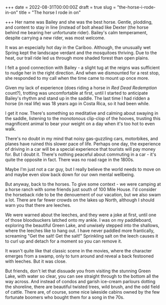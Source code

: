 +++
date = 2022-08-31T00:00:00Z
draft = true
slug = "the-horse-i-rode-in-on"
title = "The horse I rode in on"

+++
Her name was Bailey and she was the best horse. Gentle, plodding, and content to stay in line (instead of bolt ahead like Dexter (the horse behind me bearing her unfortunate rider). Bailey's calm temperament, despite carrying a new rider, was most welcome.

It was an especially hot day in the Cariboo. Although, the unusually wet Spring kept the landscape verdant and the mosquitoes thriving. Due to the heat, our trail ride led us through more shaded forest than open plains.

I felt a good connection with Bailey - a slight tug at the reigns was sufficient to nudge her in the right direction. And when we dismounted for a rest stop, she responded to my call when the time came to mount up once more.

Given my lack of experience (does riding a horse in _Red Dead Redemption_ count?), trotting was uncomfortable at first, until I started to anticipate Bailey's rhythm and stand up in the saddle. The last time I had ridden a horse (in real life) was 18 years ago in Costa Rica, so it had been while.

I get it now. There's something so meditative and calming about swaying in the saddle, listening to the monotonous clip-clop of the hooves, trusting this magnificent animal to bear your weight on a day when it's too hot to even walk.

<!--more-->

There's no doubt in my mind that noisy gas-guzzling cars, motorbikes, and planes have ruined this slower pace of life. Perhaps one day, the experience of driving in a car will be a special experience that tourists will pay money for. But I doubt it. There's nothing peaceful about commuting in a car - it's quite the opposite in fact. There was no road rage in the 1800s.

Maybe I'm just not a car guy, but I really believe the world needs to move on and maybe even slow back down for our own mental wellbeing.

But anyway, back to the horses. To give some context - we were camping at a horse ranch with some friends just south of 100 Mile House. I'd consider the horseback ride to be the denouement of our vacation, but we also swam a lot. There are far fewer crowds on the lakes up North, although I should warn you that there are leeches.

We were warned about the leeches, and they were a joke at first, until one of those bloodsuckers latched onto my ankle. I was on my paddleboard, exploring the beautiful Green Lake, and unwisely stepped into the shallows, where the leeches like to hang out. I have never paddled more frantically, screaming "Get the salt! Get the salt!" Sprinkling salt on the leech causes it to curl up and detach for a moment so you can remove it.

It wasn't quite like that classic scene in the movies, where the character emerges from a swamp, only to turn around and reveal a back festooned with leeches. But it was close.

But friends, don't let that dissuade you from visiting the stunning Green Lake, with water so clear, you can see straight through to the bottom all the way across. And instead of condos and garish ice-cream parlours dotting the shoreline, there are beautiful twisted trees, wild brush, and the odd field of cattle. There are, of course, some nice lakeside cabins owned by the few fortunate boomers who bought them for a song in the 70s.